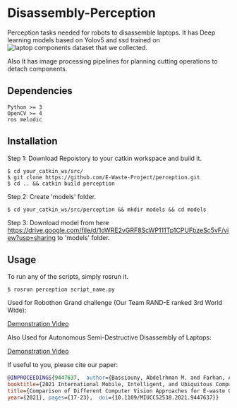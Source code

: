 # Disassembly-Perception
Perception tasks needed for robots to disassemble laptops.
It has Deep learning models based on Yolov5 and ssd trained on ![laptop components dataset](https://drive.google.com/drive/folders/1MSZEYLth2RzEBamaif_onqErxO3oXc81) that we collected.

Also It has image processing pipelines for planning cutting operations to detach components.

## Dependencies
```
Python >= 3
OpenCV >= 4
ros melodic
```

## Installation
Step 1: Download Repoistory to your catkin workspace and build it.
```shell
$ cd your_catkin_ws/src/
$ git clone https://github.com/E-Waste-Project/perception.git
$ cd .. && catkin build perception
```
Step 2: Create 'models' folder.
```shell
$ cd your_catkin_ws/src/perception && mkdir models && cd models
```
Step 3: Download model from here https://drive.google.com/file/d/1oWRE2vGRF8ScWP111Tp1CPUFbzeSc5vF/view?usp=sharing to 'models' folder.

## Usage
To run any of the scripts, simply rosrun it.
```
$ rosrun perception script_name.py
```
Used for Robothon Grand challenge (Our Team RAND-E ranked 3rd World Wide):

[Demonstration Video](https://www.youtube.com/watch?v=4QgSiGciNaM&t)

Also Used for Autonomous Semi-Destructive Disassembly of Laptops:

[Demonstration Video](https://youtu.be/DrsZcyIvMZc)

If useful to you, please cite our paper:

```bibtex
@INPROCEEDINGS{9447637,  author={Bassiouny, Abdelrhman M. and Farhan, Abdelrahman S. and Maged, Shady A. and Awaad, Mohammed I.},
booktitle={2021 International Mobile, Intelligent, and Ubiquitous Computing Conference (MIUCC)},
title={Comparison of Different Computer Vision Approaches for E-waste Components Detection to Automate E-waste Disassembly},
year={2021}, pages={17-23},  doi={10.1109/MIUCC52538.2021.9447637}}
```
